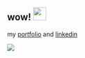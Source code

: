 <h2>wow! <img src="https://raw.githubusercontent.com/MartinHeinz/MartinHeinz/master/wave.gif" width="30px"></h2>

<p>my <a href="https://victorvannara.com/">portfolio</a> and <a href="https://www.linkedin.com/in/victor-vannara/">linkedin</a></p>

![](https://komarev.com/ghpvc/?username=voctory&color=blueviolet)


<!---
- 👀 I’m interested in ...
- 🌱 I’m currently learning ...
- 💞️ I’m looking to collaborate on ...
- 📫 How to reach me ...

voctory/voctory is a ✨ special ✨ repository because its `README.md` (this file) appears on your GitHub profile.
You can click the Preview link to take a look at your changes.
--->
